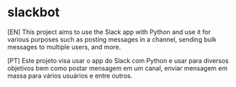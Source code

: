 # slackbot
[EN] This project aims to use the Slack app with Python and use it for various purposes such as posting messages in a channel, sending bulk messages to multiple users, and more.

[PT] Este projeto visa usar o app do Slack com Python e usar para diversos objetivos bem como postar mensagem em um canal, enviar mensagem em massa para vários usuários e entre outros.
